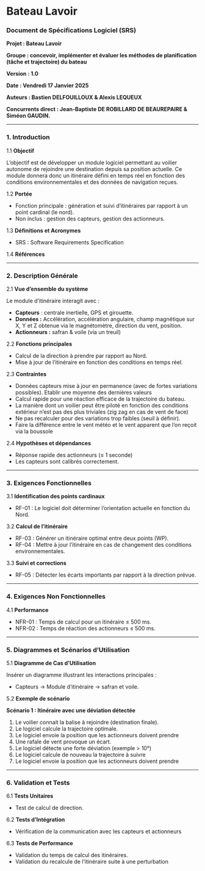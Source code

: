 # Bateau Lavoir

### **Document de Spécifications Logiciel (SRS)**

**Projet : Bateau Lavoir**

**Groupe : concevoir, implémenter et évaluer les méthodes de planification (tâche et trajectoire) du bateau**

**Version : 1.0**

**Date : Vendredi 17 Janvier 2025**

**Auteurs : Bastien DELFOUILLOUX & Alexis LEQUEUX**

**Concurrents direct : Jean-Baptiste DE ROBILLARD DE BEAUREPAIRE & Siméon GAUDIN.**

---

### **1. Introduction**

1.1 **Objectif**

L’objectif est de développer un module logiciel permettant au voilier autonome de rejoindre une destination depuis sa position actuelle. Ce module donnera donc un itinéraire défini en temps réel en fonction des conditions environnementales et des données de navigation reçues.

1.2 **Portée**

- Fonction principale : génération et suivi d’itinéraires par rapport à un point cardinal (le nord).
- Non inclus : gestion des capteurs, gestion des actionneurs.

1.3 **Définitions et Acronymes**

- SRS : Software Requirements Specification

1.4 **Références**

---

### **2. Description Générale**

2.1 **Vue d’ensemble du système**

Le module d’itinéraire interagit avec :

- **Capteurs** : centrale inertielle, GPS et girouette.
- **Données :** Accélération, accélération angulaire, champ magnétique sur X, Y et Z obtenue via le magnétomètre, direction du vent, position.
- **Actionneurs :** safran & voile (via un treuil)

2.2 **Fonctions principales**

- Calcul de la direction à prendre par rapport au Nord.
- Mise à jour de l’itinéraire en fonction des conditions en temps réel.

2.3 **Contraintes**

- Données capteurs mise à jour en permanence (avec de fortes variations possibles). Etablir une moyenne des dernières valeurs
- Calcul rapide pour une réaction efficace de la trajectoire du bateau.
- La manière dont un voilier peut être piloté en fonction des conditions extérieur n’est pas des plus triviales (zig zag en cas de vent de face)
- Ne pas recalculer pour des variations trop faibles (seuil à définir).
- Faire la différence entre le vent météo et le vent apparent que l’on reçoit via la boussole

2.4 **Hypothèses et dépendances**

- Réponse rapide des actionneurs (≤ 1 seconde)
- Les capteurs sont calibrés correctement.

---

### **3. Exigences Fonctionnelles**

3.1 **Identification des points cardinaux**

- RF-01 : Le logiciel doit déterminer l’orientation actuelle en fonction du Nord.

3.2 **Calcul de l’itinéraire**

- RF-03 : Générer un itinéraire optimal entre deux points (WP).
- RF-04 : Mettre à jour l’itinéraire en cas de changement des conditions environnementales.

3.3 **Suivi et corrections**

- RF-05 : Détecter les écarts importants par rapport à la direction prévue.

---

### **4. Exigences Non Fonctionnelles**

4.1 **Performance**

- NFR-01 : Temps de calcul pour un itinéraire ≤ 500 ms.
- NFR-02 : Temps de réaction des actionneurs ≤ 500 ms.

---

### **5. Diagrammes et Scénarios d’Utilisation**

5.1 **Diagramme de Cas d’Utilisation**

Insérer un diagramme illustrant les interactions principales :

- Capteurs -> Module d’itinéraire -> safran et voile.

5.2 **Exemple de scénario**

**Scénario 1 : Itinéraire avec une déviation détectée**

1. Le voilier connait la balise à rejoindre (destination finale).
2. Le logiciel calcule la trajectoire optimale.
3. Le logiciel envoie la position que les actionneurs doivent prendre
4. Une rafale de vent provoque un écart.
5. Le logiciel détecte une forte déviation (exemple > 10°)
6. Le logiciel calcule de nouveau la trajectoire à suivre
7. Le logiciel envoie la position que les actionneurs doivent prendre

---

### **6. Validation et Tests**

6.1 **Tests Unitaires**

- Test de calcul de direction.

6.2 **Tests d’Intégration**

- Vérification de la communication avec les capteurs et actionneurs

6.3 **Tests de Performance**

- Validation du temps de calcul des itinéraires.
- Validation du recalcule de l’itinéraire suite à une perturbation

